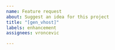 ```yaml
---
name: Feature request
about: Suggest an idea for this project
title: "[gen_vhost]"
labels: enhancement
assignees: vroncevic

---
```



